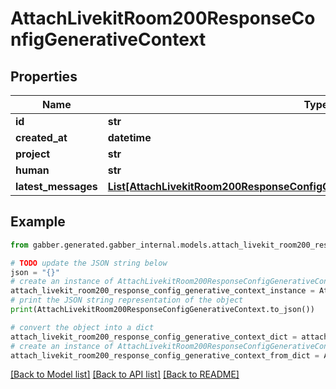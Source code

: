 # AttachLivekitRoom200ResponseConfigGenerativeContext


## Properties

Name | Type | Description | Notes
------------ | ------------- | ------------- | -------------
**id** | **str** |  | 
**created_at** | **datetime** |  | 
**project** | **str** |  | 
**human** | **str** |  | [optional] 
**latest_messages** | [**List[AttachLivekitRoom200ResponseConfigGenerativeContextLatestMessagesInner]**](AttachLivekitRoom200ResponseConfigGenerativeContextLatestMessagesInner.md) |  | 

## Example

```python
from gabber.generated.gabber_internal.models.attach_livekit_room200_response_config_generative_context import AttachLivekitRoom200ResponseConfigGenerativeContext

# TODO update the JSON string below
json = "{}"
# create an instance of AttachLivekitRoom200ResponseConfigGenerativeContext from a JSON string
attach_livekit_room200_response_config_generative_context_instance = AttachLivekitRoom200ResponseConfigGenerativeContext.from_json(json)
# print the JSON string representation of the object
print(AttachLivekitRoom200ResponseConfigGenerativeContext.to_json())

# convert the object into a dict
attach_livekit_room200_response_config_generative_context_dict = attach_livekit_room200_response_config_generative_context_instance.to_dict()
# create an instance of AttachLivekitRoom200ResponseConfigGenerativeContext from a dict
attach_livekit_room200_response_config_generative_context_from_dict = AttachLivekitRoom200ResponseConfigGenerativeContext.from_dict(attach_livekit_room200_response_config_generative_context_dict)
```
[[Back to Model list]](../README.md#documentation-for-models) [[Back to API list]](../README.md#documentation-for-api-endpoints) [[Back to README]](../README.md)


